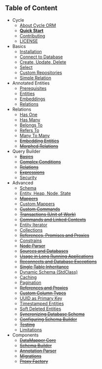 Table of Content
----------------

* Cycle
  * [About Cycle ORM](intro/about.md)
  * [**Quick Start**](intro/quick-start.md)
  * [Contributing](contributing.md)
  * [LICENSE](license.md)
* Basics
  * [Installation](basic/install.md)
  * [Connect to Database](basic/connect.md)
  * [Create, Update, Delete](basic/crud.md)
  * [Select](basic/select.md)
  * [Custom Repositories](basic/repository.md)
  * [Simple Relation](basic/relation.md)
* Annotated Entities
  * [Prerequisites](annotated/prerequisites.md)
  * [Entities](annotated/entity.md)
  * [Embeddings](annotated/embeddings.md)
  * [Relations](annotated/relations.md)
* Relations
  * [Has One](relation/has-one.md)
  * [Has Many](relation/has-many.md)
  * [Belongs To](relation/belongs-to.md)
  * [Refers To](relation/refers-to.md)
  * [Many To Many](relation/many-to-many.md)
  * ~~[Embedding Entities](relations/embedded.md)~~
  * ~~[Morphed Relations](relations/morphed.md)~~
* Query Builder
  * ~~[Basics](query-builder/basic.md)~~
  * ~~[Complex Conditions](query-builder/complex.md)~~
  * ~~[Relations](query-builder/relations.md)~~
  * ~~[Expressions](query-builder/expressions.md)~~
  * [Security](query-builder/security.md)
* Advanced
  * [Schema](advanced/schema.md)
  * [Entity, Heap, Node, State](advanced/entity.md)
  * ~~[Mappers](advanced/mapper.md)~~
  * [Custom Mappers](advanced/custom-mapper.md)
  * ~~[Custom Commands](advanced/custom-command.md)~~
  * ~~[Transactions (Unit of Work)](advanced/transaction.md)~~
  * ~~[Commands and Linked Contexts](advanced/command.md)~~
  * [Entity Iterator](advanced/iterator.md)
  * [Collections](advanced/collections.md)
  * ~~[References, Promises and Proxies](advanced/promise.md)~~
  * [Constrains](advanced/constrain.md)
  * ~~[Node Parser](advanced/node-parser.md)~~
  * ~~[Sources and Databases](advanced/source.md)~~
  * ~~[Usage in Long Running Applications](advanced/daemonizing.md)~~
  * ~~[Reconnects and Database Exceptions](advanced/exception.md)~~
  * ~~[Single Table Inheritance](advanced/single-table-inheritance.md)~~
  * [Dynamic Schema (StdClass)](advanced/dynamic-schema.md)
  * [Caching](advanced/caching.md)
  * [Pagination](advanced/pagination.md)
  * ~~[References and Proxies](advanced/references.md)~~
  * ~~[Custom Column Types](advances/custom-column.md)~~
  * [UUID as Primary Key](advanced/uuid.md)
  * [Timestamped Entities](advanced/timestamp.md)
  * [Soft Deleted Entities](advanced/soft-deletes.md)
  * ~~[Syncronizing Database Schema](advanced/sync-schema.md)~~
  * ~~[Configuring Schema Builder](advanced/schema-builder.md)~~
  * ~~[Testing](advanced/testing.md)~~
  * [Limitations](advanced/limitations.md)
* Components
  * ~~[DataMapper Core](component/core.md)~~
  * ~~[Schema Builder](component/schema-builder.md)~~
  * ~~[Annotation Parser](component/annotated.md)~~
  * ~~[Migrations](component/migrations.md)~~
  * ~~[Proxy Factory](component/proxy-factory.md)~~
